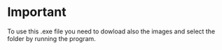 # Important

To use this .exe file you need to dowload also the images and select the folder by running the program.
